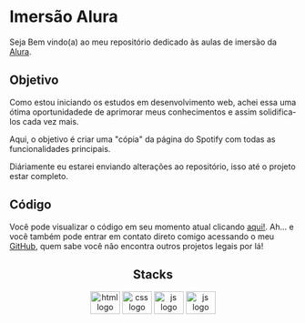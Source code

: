# Imersão Alura
Seja Bem vindo(a) ao meu repositório dedicado às aulas de imersão da [Alura](https://cursos.alura.com.br/).

## Objetivo
Como estou iniciando os estudos em desenvolvimento web, achei essa uma ótima oportunidadede de aprimorar meus conhecimentos e assim solidifica-los cada vez mais.

Aqui, o objetivo é criar uma "cópia" da página do Spotify com todas as funcionalidades principais.

Diáriamente eu estarei enviando alterações ao repositório, isso até o projeto estar completo.

## Código
Você pode visualizar o código em seu momento atual clicando [aqui!](https://github.com/Cx1que/Imercao-Alura/blob/main/index.html). Ah... e você também pode entrar em contato direto comigo acessando o meu [GitHub](https://github.com/), quem sabe você não encontra outros projetos legais por lá!

<h2 align="center">Stacks</h2>

 <div align="center">

<img src="https://cdn.jsdelivr.net/gh/devicons/devicon/icons/html5/html5-original.svg" height="40" width="52" alt="html logo"  />
<img src="https://cdn.jsdelivr.net/gh/devicons/devicon/icons/css3/css3-original.svg"  height="40" width="52" alt="css logo"  />
<img src="https://cdn.jsdelivr.net/gh/devicons/devicon/icons/javascript/javascript-original.svg"  height="40" width="52" alt="js logo"  />
<img src="https://cdn.jsdelivr.net/gh/devicons/devicon/icons/react/react-original.svg"  height="40" width="52" alt="js logo"  />
